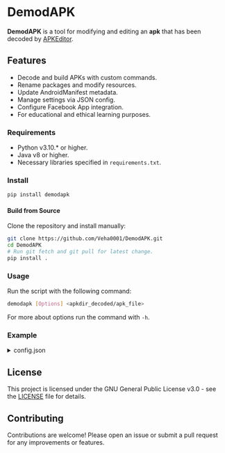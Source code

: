 # DemodAPK

**DemodAPK** is a tool for modifying and editing an **apk** that has been decoded by [APKEditor](https://github.com/REAndroid/APKEditor).

## Features

- Decode and build APKs with custom commands.
- Rename packages and modify resources.
- Update AndroidManifest metadata.
- Manage settings via JSON config.
- Configure Facebook App integration.
- For educational and ethical learning purposes.

### Requirements

- Python v3.10.\* or higher.
- Java v8 or higher.
- Necessary libraries specified in `requirements.txt`.

### Install

```sh
pip install demodapk
```

#### Build from Source

Clone the repository and install manually:

```bash
git clone https://github.com/Veha0001/DemodAPK.git
cd DemodAPK
# Run git fetch and git pull for latest change.
pip install .
```

### Usage

Run the script with the following command:

```bash
demodapk [Options] <apkdir_decoded/apk_file>
```

For more about options run the command with `-h`.

### Example

<details> <summary>config.json</summary>

```json
{
  "DemodAPK": {
    "com.demodapk.lite": {
      "app_name": "DemodAPK"
      "apkeditor": {
          "jarpath": "~/.apkeditor/apkeditor.jar",
          "javaopts": "-Xmx8G",
          "output": "./build/DemodAPK"
          "clean": false,
          "dex": true
      },
      "commands": {
        "quietly": true,
        "begin": [
          {
            "run": "hexsaly -c beta.json open $BASE/root/lib/arm64-v8a/libil2cpp.so -i 0",
            "quiet": false
          },
          "rm -r $BASE/root/lib/armeabi-v7a",
          "./scripts/fixbluebutton.sh"
        ],
        "end": [
          {
              "run": "apksigner sign --key ./assets/keys/android.pk8 --cert ./assets/keys/android.x509.pem $BUILD",
              "title": "Signing Build"
          }
        ]
      },
      "level": 2,
      "package": "com.demodapk.hyper",
      "facebook": {
        "app_id": "2000000000001",
        "client_token": "example_client_token",
        "login_protocol_scheme": "fb2000000000001"
      },
      "manifest": {
        "remove_metadata": [
          "com.google.android.gms.games.APP_ID"
        ]
      }
    }
  }
```

Follow the prompts to select the APK file and modify its contents according to your preferences.

</details>

## License

This project is licensed under the GNU General Public License v3.0 - see the [LICENSE](LICENSE) file for details.

## Contributing

Contributions are welcome! Please open an issue or submit a pull request for any improvements or features.
